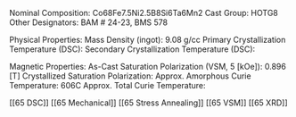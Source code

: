 Nominal Composition: Co68Fe7.5Ni2.5B8Si6Ta6Mn2
Cast Group: HOTG8
Other Designators: BAM # 24-23, BMS 578
 
Physical Properties:
Mass Density (ingot): 9.08 g/cc
 Primary Crystallization Temperature (DSC):
Secondary Crystallization Temperature (DSC):

Magnetic Properties:
As-Cast Saturation Polarization (VSM, 5 [kOe]): 0.896 [T]
Crystallized Saturation Polarization: 
Approx. Amorphous Curie Temperature: 606C
Approx. Total Curie Temperature: 

[[65 DSC]]
[[65 Mechanical]]
[[65 Stress Annealing]]
[[65 VSM]]
[[65 XRD]]
